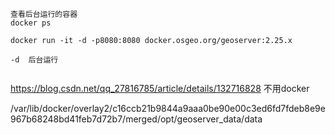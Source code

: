 


```
查看后台运行的容器
docker ps
```
```
docker run -it -d -p8080:8080 docker.osgeo.org/geoserver:2.25.x

-d  后台运行


```

https://blog.csdn.net/qq_27816785/article/details/132716828  不用docker


/var/lib/docker/overlay2/c16ccb21b9844a9aaa0be90e00c3ed6fd7fdeb8e9e967b68248bd41feb7d72b7/merged/opt/geoserver_data/data
